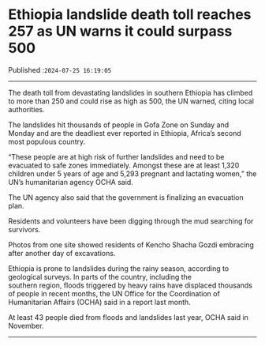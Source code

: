 # Ethiopia landslide death toll reaches 257 as UN warns it could surpass 500

Published :`2024-07-25 16:19:05`

---

The death toll from devastating landslides in southern Ethiopia has climbed to more than 250 and could rise as high as 500, the UN warned, citing local authorities.

The landslides hit thousands of people in Gofa Zone on Sunday and Monday and are the deadliest ever reported in Ethiopia, Africa’s second most populous country.

“These people are at high risk of further landslides and need to be evacuated to safe zones immediately. Amongst these are at least 1,320 children under 5 years of age and 5,293 pregnant and lactating women,” the UN’s humanitarian agency OCHA said.

The UN agency also said that the government is finalizing an evacuation plan.

Residents and volunteers have been digging through the mud searching for survivors.

Photos from one site showed residents of Kencho Shacha Gozdi embracing after another day of excavations.

Ethiopia is prone to landslides during the rainy season, according to geological surveys. In parts of the country, including the southern region, floods triggered by heavy rains have displaced thousands of people in recent months, the UN Office for the Coordination of Humanitarian Affairs (OCHA) said in a report last month.

At least 43 people died from floods and landslides last year, OCHA said in November.

---

